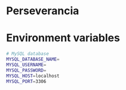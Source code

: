 # Perseverancia



# Environment variables

```bash
# MySQL database
MYSQL_DATABASE_NAME=
MYSQL_USERNAME=
MYSQL_PASSWORD=
MYSQL_HOST=localhost
MYSQL_PORT=3306
```
